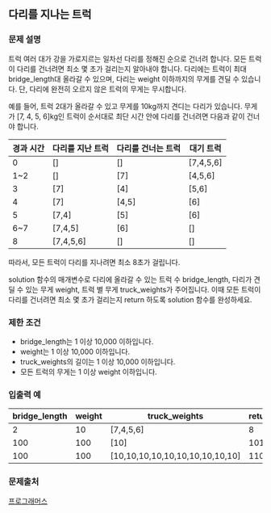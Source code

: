 ## 다리를 지나는 트럭
### 문제 설명
트럭 여러 대가 강을 가로지르는 일차선 다리를 정해진 순으로 건너려 합니다. 모든 트럭이 다리를 건너려면 최소 몇 초가 걸리는지 알아내야 합니다. 다리에는 트럭이 최대 bridge_length대 올라갈 수 있으며, 다리는 weight 이하까지의 무게를 견딜 수 있습니다. 단, 다리에 완전히 오르지 않은 트럭의 무게는 무시합니다.

예를 들어, 트럭 2대가 올라갈 수 있고 무게를 10kg까지 견디는 다리가 있습니다. 무게가 [7, 4, 5, 6]kg인 트럭이 순서대로 최단 시간 안에 다리를 건너려면 다음과 같이 건너야 합니다.

|경과 시간|	다리를 지난 트럭|	다리를 건너는 트럭|	대기 트럭|
|---|---|---|---|
|0	|[]	|[]	|[7,4,5,6]|
|1~2	|[]	|[7]	|[4,5,6]|
|3	|[7]	|[4]|	[5,6]|
|4	|[7]	|[4,5]	|[6]|
|5	|[7,4]	|[5]	|[6]|
|6~7	|[7,4,5]	|[6]	|[]|
|8	|[7,4,5,6]	|[]	|[]|
따라서, 모든 트럭이 다리를 지나려면 최소 8초가 걸립니다.

solution 함수의 매개변수로 다리에 올라갈 수 있는 트럭 수 bridge_length, 다리가 견딜 수 있는 무게 weight, 트럭 별 무게 truck_weights가 주어집니다. 이때 모든 트럭이 다리를 건너려면 최소 몇 초가 걸리는지 return 하도록 solution 함수를 완성하세요.

### 제한 조건
- bridge_length는 1 이상 10,000 이하입니다.
- weight는 1 이상 10,000 이하입니다.
- truck_weights의 길이는 1 이상 10,000 이하입니다.
- 모든 트럭의 무게는 1 이상 weight 이하입니다.

### 입출력 예
|bridge_length|	weight|	truck_weights|	return|
|---|---|---|---|
|2|	10|	[7,4,5,6]|	8|
|100	|100	|[10]|	101|
|100|	100|	[10,10,10,10,10,10,10,10,10,10]|	110|


### 문제출처
[프로그래머스](https://programmers.co.kr/learn/courses/30/lessons/42583)